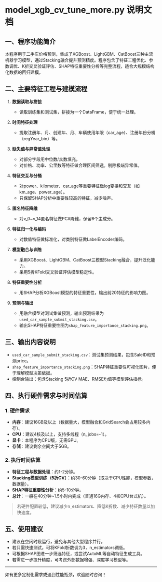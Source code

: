 # model_xgb_cv_tune_more.py 说明文档

## 一、程序功能简介

本程序用于二手车价格预测，集成了XGBoost、LightGBM、CatBoost三种主流机器学习模型，通过Stacking融合提升预测精度。程序包含了特征工程优化、参数调优、K折交叉验证评估、SHAP特征重要性分析等完整流程，适合大规模结构化数据的回归建模。

## 二、主要特征工程与建模流程

1. **数据读取与拼接**
   - 读取训练集和测试集，拼接为一个DataFrame，便于统一处理。

2. **时间特征处理**
   - 提取注册年、月、创建年、月、车辆使用年限（car_age）、注册年份分桶（regYear_bin）等。

3. **缺失值与异常值处理**
   - 对部分字段用中位数/众数填充。
   - 对价格、功率、公里数等特征做合理区间筛选，剔除极端异常值。

4. **特征交互与分桶**
   - 对power、kilometer、car_age等重要特征做log变换和交互（如km_age、power_age）。
   - 只保留SHAP分析中重要性较高的特征，减少噪声。

5. **匿名特征降维**
   - 对v_0~v_14匿名特征做PCA降维，保留6个主成分。

6. **特征归一化与编码**
   - 对数值特征做标准化，对类别特征做LabelEncoder编码。

7. **模型融合与训练**
   - 采用XGBoost、LightGBM、CatBoost三模型Stacking融合，提升泛化能力。
   - 采用5折KFold交叉验证评估模型稳定性。

8. **特征重要性分析**
   - 用SHAP分析XGBoost模型的特征重要性，输出前20特征的影响力图。

9. **预测与输出**
   - 用融合模型对测试集做预测，输出预测结果为`used_car_sample_submit_stacking.csv`。
   - 输出SHAP特征重要性图为`shap_feature_importance_stacking.png`。

## 三、输出内容说明

- `used_car_sample_submit_stacking.csv`：测试集预测结果，包含SaleID和预测price。
- `shap_feature_importance_stacking.png`：SHAP特征重要性可视化图片，便于理解模型决策依据。
- 控制台输出：包含Stacking 5折CV MAE、RMSE均值等模型评估指标。

## 四、执行硬件需求与时间估算

### 1. 硬件需求
- **内存**：建议16GB及以上（数据量大，模型融合和GridSearch会占用较多内存）。
- **CPU**：建议4核及以上，支持多线程（n_jobs=-1）。
- **显卡**：本程序为CPU版，无需GPU。
- **存储**：建议剩余空间大于5GB。

### 2. 执行时间估算
- **特征工程与数据处理**：约1-2分钟。
- **Stacking模型训练（5折CV）**：约30-60分钟（取决于CPU性能，模型参数，数据量）。
- **SHAP特征重要性分析**：约5-10分钟。
- **总计**：一般在40分钟~1.5小时内完成（普通16G内存、4核CPU台式机）。

> 若硬件配置较低，建议减少n_estimators、降低K折数、减少特征数量以加快速度。

## 五、使用建议

- 建议在空闲时段运行，避免与其他大型程序并行。
- 若只需快速测试，可将KFold折数调为3，n_estimators调低。
- 可根据SHAP图进一步筛选特征，或尝试AutoML等自动特征生成工具。
- 若需进一步提升精度，可考虑外部数据增强、深度学习模型等。

---

如有更多定制化需求或遇到性能瓶颈，欢迎随时咨询！ 